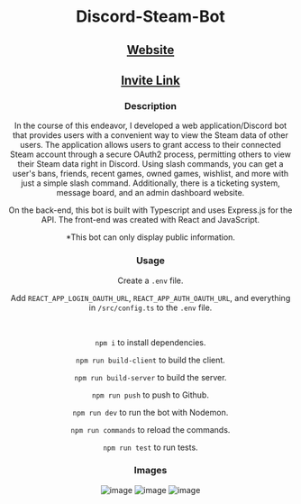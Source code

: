 <div align="center">
  
  # Discord-Steam-Bot

  ## [Website](https://discord-steam-bot.fly.dev/)

  ## [Invite Link](https://discord.com/api/oauth2/authorize?client_id=1085317954532540456&permissions=277025642560&scope=bot)

  ### Description
  In the course of this endeavor, I developed a web application/Discord bot that provides users with a convenient way to view the Steam data of other users. The application allows users to grant access to their connected Steam account through a secure OAuth2 process, permitting others to view their Steam data right in Discord. Using slash commands, you can get a user's bans, friends, recent games, owned games, wishlist, and more with just a simple slash command. Additionally, there is a ticketing system, message board, and an admin dashboard website.

  On the back-end, this bot is built with Typescript and uses Express.js for the API. The front-end was created with React and JavaScript.

  *This bot can only display public information.
  ### Usage
  Create a `.env` file.
  
  Add `REACT_APP_LOGIN_OAUTH_URL`, `REACT_APP_AUTH_OAUTH_URL`, and everything in `/src/config.ts` to the `.env` file.

  <br>

  `npm i` to install dependencies.

  `npm run build-client` to build the client.

  `npm run build-server` to build the server.

  `npm run push` to push to Github.
  
  `npm run dev` to run the bot with Nodemon.

  `npm run commands` to reload the commands.

  `npm run test` to run tests.

  ### Images
  ![image](https://github.com/WeismanGitHub/Discord-Steam-Bot/assets/102398620/6a9c6696-bde4-455e-a7d2-6a9dde03cc66)
  ![image](https://github.com/WeismanGitHub/Discord-Steam-Bot/assets/102398620/09c6e64d-53cf-4b9b-be2d-2213cec5c098)
  ![image](https://github.com/WeismanGitHub/Discord-Steam-Bot/assets/102398620/79654e84-75f4-41db-8f45-e7670d96e619)
</div>

